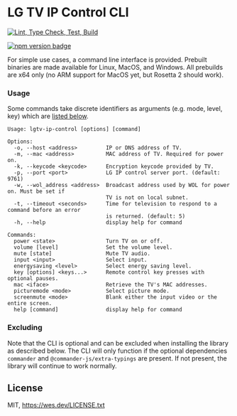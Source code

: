 # LG TV IP Control CLI

<a href="https://github.com/WesSouza/lgtv-ip-control/actions/workflows/lint-typecheck-test-build.yml"><img src="https://github.com/WesSouza/lgtv-ip-control/actions/workflows/lint-typecheck-test-build.yml/badge.svg" alt="Lint, Type Check, Test, Build"></a>

<a href="https://www.npmjs.com/package/lgtv-ip-control-cli"><img src="https://img.shields.io/npm/v/lgtv-ip-control-cli" alt="npm version badge"></a>

For simple use cases, a command line interface is provided. Prebuilt binaries are made available for Linux, MacOS, and Windows. All prebuilds are x64 only (no ARM support for MacOS yet, but Rosetta 2 should work).

### Usage

Some commands take discrete identifiers as arguments (e.g. mode, level, key) which are [listed below](#Identifiers).

```
Usage: lgtv-ip-control [options] [command]

Options:
  -o, --host <address>         IP or DNS address of TV.
  -m, --mac <address>          MAC address of TV. Required for power on.
  -k, --keycode <keycode>      Encryption keycode provided by TV.
  -p, --port <port>            LG IP control server port. (default: 9761)
  -w, --wol_address <address>  Broadcast address used by WOL for power on. Must be set if
                               TV is not on local subnet.
  -t, --timeout <seconds>      Time for television to respond to a command before an error
                               is returned. (default: 5)
  -h, --help                   display help for command

Commands:
  power <state>                Turn TV on or off.
  volume [level]               Set the volume level.
  mute [state]                 Mute TV audio.
  input <input>                Select input.
  energysaving <level>         Select energy saving level.
  key [options] <keys...>      Remote control key presses with optional pauses.
  mac <iface>                  Retrieve the TV's MAC addresses.
  picturemode <mode>           Select picture mode.
  screenmute <mode>            Blank either the input video or the entire screen.
  help [command]               display help for command
```

### Excluding

Note that the CLI is optional and can be excluded when installing the library as described below. The CLI will only function if the optional dependencies `commander` and `@commander-js/extra-typings` are present. If not present, the library will continue to work normally.

## License

MIT, https://wes.dev/LICENSE.txt
